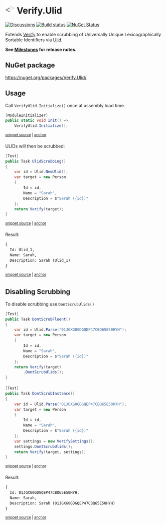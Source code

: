 # <img src="/src/icon.png" height="30px"> Verify.Ulid

[![Discussions](https://img.shields.io/badge/Verify-Discussions-yellow?svg=true&label=)](https://github.com/orgs/VerifyTests/discussions)
[![Build status](https://ci.appveyor.com/api/projects/status/ff4ms9mevndkui7l?svg=true)](https://ci.appveyor.com/project/SimonCropp/Verify-Ulid)
[![NuGet Status](https://img.shields.io/nuget/v/Verify.Ulid.svg)](https://www.nuget.org/packages/Verify.Ulid/)

Extends [Verify](https://github.com/VerifyTests/Verify) to enable scrubbing of Universally Unique Lexicographically Sortable Identifiers via [Ulid](https://github.com/Cysharp/Ulid).


**See [Milestones](../../milestones?state=closed) for release notes.**


## NuGet package

https://nuget.org/packages/Verify.Ulid/


## Usage

Call `VerifyUlid.Initialize()` once at assembly load time.

<!-- snippet: Initialize -->
<a id='snippet-Initialize'></a>
```cs
[ModuleInitializer]
public static void Init() =>
    VerifyUlid.Initialize();
```
<sup><a href='/src/Tests/ModuleInitializer.cs#L3-L9' title='Snippet source file'>snippet source</a> | <a href='#snippet-Initialize' title='Start of snippet'>anchor</a></sup>
<!-- endSnippet -->


ULIDs will then be scrubbed:

<!-- snippet: Nested -->
<a id='snippet-Nested'></a>
```cs
[Test]
public Task UlidScrubbing()
{
    var id = Ulid.NewUlid();
    var target = new Person
    {
        Id = id,
        Name = "Sarah",
        Description = $"Sarah ({id})"
    };
    return Verify(target);
}
```
<sup><a href='/src/Tests/Samples.cs#L93-L108' title='Snippet source file'>snippet source</a> | <a href='#snippet-Nested' title='Start of snippet'>anchor</a></sup>
<!-- endSnippet -->

Result:

<!-- snippet: Samples.UlidScrubbing.verified.txt -->
<a id='snippet-Samples.UlidScrubbing.verified.txt'></a>
```txt
{
  Id: Ulid_1,
  Name: Sarah,
  Description: Sarah (Ulid_1)
}
```
<sup><a href='/src/Tests/Samples.UlidScrubbing.verified.txt#L1-L5' title='Snippet source file'>snippet source</a> | <a href='#snippet-Samples.UlidScrubbing.verified.txt' title='Start of snippet'>anchor</a></sup>
<!-- endSnippet -->


## Disabling Scrubbing

To disable scrubbing use `DontScrubUlids()`

<!-- snippet: DontScrub -->
<a id='snippet-DontScrub'></a>
```cs
[Test]
public Task DontScrubFluent()
{
    var id = Ulid.Parse("01JGXG0GDGQEP47CBQ65E50HYH");
    var target = new Person
    {
        Id = id,
        Name = "Sarah",
        Description = $"Sarah ({id})"
    };
    return Verify(target)
        .DontScrubUlids();
}

[Test]
public Task DontScrubInstance()
{
    var id = Ulid.Parse("01JGXG0GDGQEP47CBQ65E50HYH");
    var target = new Person
    {
        Id = id,
        Name = "Sarah",
        Description = $"Sarah ({id})"
    };
    var settings = new VerifySettings();
    settings.DontScrubUlids();
    return Verify(target, settings);
}
```
<sup><a href='/src/Tests/Samples.cs#L60-L91' title='Snippet source file'>snippet source</a> | <a href='#snippet-DontScrub' title='Start of snippet'>anchor</a></sup>
<!-- endSnippet -->

Result: 

<!-- snippet: Samples.DontScrubInstance.verified.txt -->
<a id='snippet-Samples.DontScrubInstance.verified.txt'></a>
```txt
{
  Id: 01JGXG0GDGQEP47CBQ65E50HYH,
  Name: Sarah,
  Description: Sarah (01JGXG0GDGQEP47CBQ65E50HYH)
}
```
<sup><a href='/src/Tests/Samples.DontScrubInstance.verified.txt#L1-L5' title='Snippet source file'>snippet source</a> | <a href='#snippet-Samples.DontScrubInstance.verified.txt' title='Start of snippet'>anchor</a></sup>
<!-- endSnippet -->
